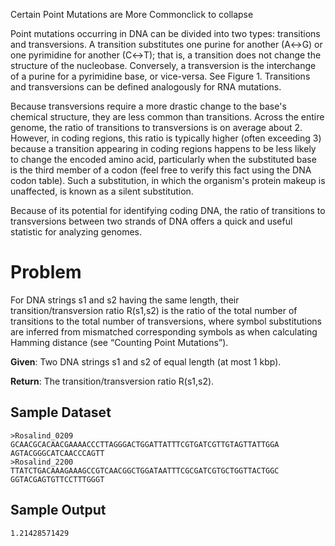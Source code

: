 Certain Point Mutations are More Commonclick to collapse

Point mutations occurring in DNA can be divided into two types: transitions and transversions. A transition substitutes one purine for another (A↔G) or one pyrimidine for another (C↔T); that is, a transition does not change the structure of the nucleobase. Conversely, a transversion is the interchange of a purine for a pyrimidine base, or vice-versa. See Figure 1. Transitions and transversions can be defined analogously for RNA mutations.

Because transversions require a more drastic change to the base's chemical structure, they are less common than transitions. Across the entire genome, the ratio of transitions to transversions is on average about 2. However, in coding regions, this ratio is typically higher (often exceeding 3) because a transition appearing in coding regions happens to be less likely to change the encoded amino acid, particularly when the substituted base is the third member of a codon (feel free to verify this fact using the DNA codon table). Such a substitution, in which the organism's protein makeup is unaffected, is known as a silent substitution.

Because of its potential for identifying coding DNA, the ratio of transitions to transversions between two strands of DNA offers a quick and useful statistic for analyzing genomes.

# Problem

For DNA strings s1 and s2 having the same length, their transition/transversion ratio R(s1,s2) is the ratio of the total number of transitions to the total number of transversions, where symbol substitutions are inferred from mismatched corresponding symbols as when calculating Hamming distance (see “Counting Point Mutations”).

**Given**: Two DNA strings s1 and s2 of equal length (at most 1 kbp).

**Return**: The transition/transversion ratio R(s1,s2).

## Sample Dataset

```
>Rosalind_0209
GCAACGCACAACGAAAACCCTTAGGGACTGGATTATTTCGTGATCGTTGTAGTTATTGGA
AGTACGGGCATCAACCCAGTT
>Rosalind_2200
TTATCTGACAAAGAAAGCCGTCAACGGCTGGATAATTTCGCGATCGTGCTGGTTACTGGC
GGTACGAGTGTTCCTTTGGGT
```

## Sample Output

```
1.21428571429
```
